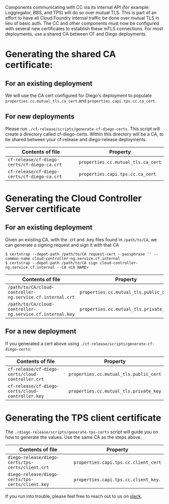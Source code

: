 Components communicating with CC via its internal API (for example: Loggregator, BBS, and TPS) will do so over mutual TLS.
This is part of an effort to have all Cloud Foundry internal traffic be done over mutual TLS in lieu of basic auth.
The CC and other components must now be configured with several new certificates to establish these mTLS connections.
For most deployments, use a shared CA between CF and Diego deployments.

# Generating the shared CA certificate:

## For an existing deployment

We will use the CA cert configured for Diego's deployment to populate
`properties.cc.mutual_tls.ca_cert` and `properties.capi.tps.cc.ca_cert`.

## For new deployments

Please run `./cf-release/scripts/generate-cf-diego-certs`. This script will create a directory called cf-diego-certs.
Within this directory will be a CA, to be shared between your cf-release and diego-release deployments.


Contents of file                            | Property
------------------------------------------- | ---------
`cf-release/cf-diego-certs/cf-diego-ca.crt` | `properties.cc.mutual_tls.ca_cert`
`cf-release/cf-diego-certs/cf-diego-ca.crt` | `properties.capi.tps.cc.ca_cert`

# Generating the Cloud Controller Server certificate

## For an existing deployment

Given an existing CA, with the .crt and .key files found in `/path/to/CA`, we can generate a signing request and sign it with that CA

```
$ certstrap --depot-path /path/to/CA request-cert --passphrase '' --common-name cloud-controller-ng.service.cf.internal
$ certstrap --depot-path /path/to/CA sign cloud-controller-ng.service.cf.internal --CA <CA NAME>
```

Contents of file                                          | Property
--------------------------------------------------------- | ---------
`/path/to/CA/cloud-controller-ng.service.cf.internal.crt` | `properties.cc.mutual_tls.public_cert`
`/path/to/CA/cloud-controller-ng.service.cf.internal.key` | `properties.cc.mutual_tls.private_key`

## For a new deployment

If you generated a cert above using `./cf-release/scripts/generate-cf-diego-certs`:

Contents of file                                 | Property
-----------------------------------------------  | ---------
`cf-release/cf-diego-certs/cloud-controller.crt` | `properties.cc.mutual_tls.public_cert`
`cf-release/cf-diego-certs/cloud-controller.key` | `properties.cc.mutual_tls.private_key`

# Generating the TPS client certificate

The `./diego-release/scripts/generate-tps-certs` script will guide you on how to generate the values.
Use the same CA as the steps above.

Contents of file                                 | Property
------------------------------------------------ | ---------
`diego-release/diego-certs/tps-certs/client.crt` | `properties.capi.tps.cc.client_cert`
`diego-release/diego-certs/tps-certs/client.key` | `properties.capi.tps.cc.client_key`.

If you run into trouble, please feel free to reach out to us on [slack](https://cloudfoundry.slack.com/messages/capi/).

